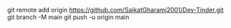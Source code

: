 git remote add origin https://github.com/SaikatGharami2001/Dev-Tinder.git
git branch -M main
git push -u origin main
